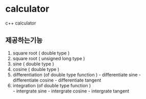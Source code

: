 # calculator
c++ calculator

## 제공하는기능
  1. square root      ( double type )
  2. square root      ( unsigned long type )
  3. sine             ( double type )
  4. cosine           ( double type )
  5. differentiation  (of double type function )
    - differentiate sine
    - differentiate cosine
    - differentiate tangent
  6. integration      (of double type function )  
    - intergrate sine
    - intergrate cosine
    - intergrate tangent
